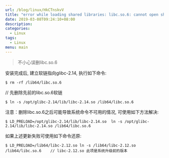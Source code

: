 ```yaml
---
url: /blog/linux/HkCTnskvV
title: "error while loading shared libraries: libc.so.6: cannot open shared object file: No such file or directory"
date: 2019-03-08T09:24:10+08:00
description:
categories:
  - Linux
tags:
  - Linux
menu: main
---
```


> 不小心误删libc.so.6

安装完成后, 建立软链指向glibc-2.14, 执行如下命令:

```
$ rm -rf /lib64/libc.so.6

```

// 先删除先前的libc.so.6软链

```
$ ln -s /opt/glibc-2.14/lib/libc-2.14.so /lib64/libc.so.6

```

注意：删除libc.so.6之后可能导致系统命令不可用的情况, 可使用如下方法解决:

```
$ LD_PRELOAD=/opt/glibc-2.14/lib/libc-2.14.so  ln -s /opt/glibc-2.14/lib/libc-2.14.so /lib64/libc.so.6

```

如果上述更新失败可使用如下命令还原:

```
$ LD_PRELOAD=/lib64/libc-2.12.so ln -s /lib64/libc-2.12.so /lib64/libc.so.6    // libc-2.12.so 此项是系统升级前的版本

```